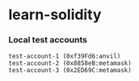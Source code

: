 # learn-solidity

### Local test accounts

```
test-account-1 (0xf39Fd6:anvil)
test-account-2 (0x8858eB:metamask)
test-account-3 (0x2ED69C:metamask)
```
